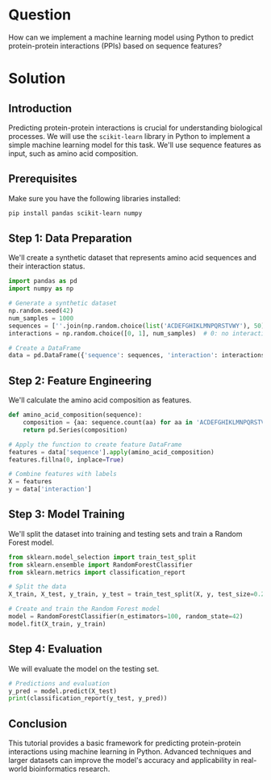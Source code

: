 # Question
How can we implement a machine learning model using Python to predict protein-protein interactions (PPIs) based on sequence features?

# Solution

## Introduction
Predicting protein-protein interactions is crucial for understanding biological processes. We will use the `scikit-learn` library in Python to implement a simple machine learning model for this task. We'll use sequence features as input, such as amino acid composition.

## Prerequisites
Make sure you have the following libraries installed:

```bash
pip install pandas scikit-learn numpy
```

## Step 1: Data Preparation
We'll create a synthetic dataset that represents amino acid sequences and their interaction status.

```python
import pandas as pd
import numpy as np

# Generate a synthetic dataset
np.random.seed(42)
num_samples = 1000
sequences = [''.join(np.random.choice(list('ACDEFGHIKLMNPQRSTVWY'), 50)) for _ in range(num_samples)]
interactions = np.random.choice([0, 1], num_samples)  # 0: no interaction, 1: interaction

# Create a DataFrame
data = pd.DataFrame({'sequence': sequences, 'interaction': interactions})
```

## Step 2: Feature Engineering
We'll calculate the amino acid composition as features.

```python
def amino_acid_composition(sequence):
    composition = {aa: sequence.count(aa) for aa in 'ACDEFGHIKLMNPQRSTVWY'}
    return pd.Series(composition)

# Apply the function to create feature DataFrame
features = data['sequence'].apply(amino_acid_composition)
features.fillna(0, inplace=True)

# Combine features with labels
X = features
y = data['interaction']
```

## Step 3: Model Training
We'll split the dataset into training and testing sets and train a Random Forest model.

```python
from sklearn.model_selection import train_test_split
from sklearn.ensemble import RandomForestClassifier
from sklearn.metrics import classification_report

# Split the data
X_train, X_test, y_train, y_test = train_test_split(X, y, test_size=0.2, random_state=42)

# Create and train the Random Forest model
model = RandomForestClassifier(n_estimators=100, random_state=42)
model.fit(X_train, y_train)
```

## Step 4: Evaluation
We will evaluate the model on the testing set.

```python
# Predictions and evaluation
y_pred = model.predict(X_test)
print(classification_report(y_test, y_pred))
```

## Conclusion
This tutorial provides a basic framework for predicting protein-protein interactions using machine learning in Python. Advanced techniques and larger datasets can improve the model's accuracy and applicability in real-world bioinformatics research.